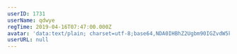 ```yaml
---
userID: 1731
userName: qdwye
regTime: 2019-04-16T07:47:00.000Z
avatar: 'data:text/plain; charset=utf-8;base64,NDA0IHBhZ2Ugbm90IGZvdW5kCg=='
userURL: null
---
```



